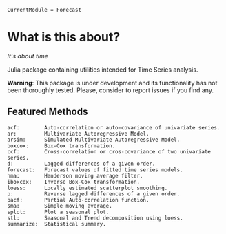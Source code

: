 ```@meta
CurrentModule = Forecast
```

# What is this about?

*It's about time*

Julia package containing utilities intended for Time Series analysis.

**Warning**: This package is under development and its functionality has not been thoroughly tested. Please, consider to report issues if you find any.

## Featured Methods

    acf:        Auto-correlation or auto-covariance of univariate series. 
    ar:         Multivariate Autoregressive Model.
    arsim:      Simulated Multivariate Autoregressive Model.
	boxcox:     Box-Cox transformation.
    ccf:        Cross-correlation or cros-covariance of two univariate series.
    d:          Lagged differences of a given order.
    forecast:   Forecast values of fitted time series models.
    hma:        Henderson moving average filter.
	iboxcox:    Inverse Box-Cox transformation.
    loess:      Locally estimated scatterplot smoothing.
    p:          Reverse lagged differences of a given order.
    pacf:       Partial Auto-correlation function.
    sma:        Simple moving average.
    splot:      Plot a seasonal plot.
    stl:        Seasonal and Trend decomposition using loess.
    summarize:  Statistical summary.
